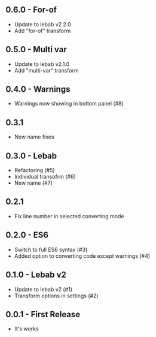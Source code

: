 ## 0.6.0 - For-of
* Update to lebab v2.2.0
* Add "for-of" transform

## 0.5.0 - Multi var
* Update to lebab v2.1.0
* Add "multi-var" transform

## 0.4.0 - Warnings
* Warnings now showing in bottom panel (#8)

## 0.3.1
* New name fixes

## 0.3.0 - Lebab
* Refactoring (#5)
* Individual transofrm (#6)
* New name (#7)

## 0.2.1
* Fix line number in selected converting mode

## 0.2.0 - ES6
* Switch to full ES6 syntax (#3)
* Added option to converting code except warnings (#4)

## 0.1.0 - Lebab v2
* Update to lebab v2 (#1)
* Transform options in settings (#2)

## 0.0.1 - First Release
* It's works
